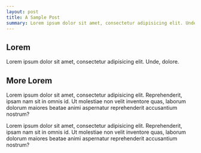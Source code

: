 ```yaml
---
layout: post
title: A Sample Post
summary: Lorem ipsum dolor sit amet, consectetur adipisicing elit. Unde, dolore.
---
```


## Lorem

Lorem ipsum dolor sit amet, consectetur adipisicing elit. Unde, dolore.

## More Lorem

Lorem ipsum dolor sit amet, consectetur adipisicing elit. Reprehenderit, ipsam nam sit in omnis id. Ut molestiae non velit inventore quas, laborum dolorum maiores beatae animi aspernatur reprehenderit accusantium nostrum?

Lorem ipsum dolor sit amet, consectetur adipisicing elit. Reprehenderit, ipsam nam sit in omnis id. Ut molestiae non velit inventore quas, laborum dolorum maiores beatae animi aspernatur reprehenderit accusantium nostrum?
